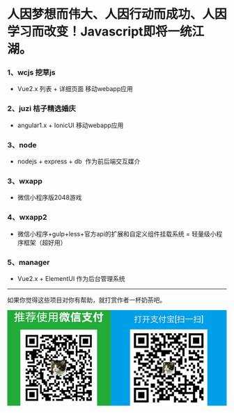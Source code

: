# 人因梦想而伟大、人因行动而成功、人因学习而改变！Javascript即将一统江湖。

### 1、wcjs 挖草js
* Vue2.x 列表 + 详细页面  移动webapp应用
### 2、juzi 桔子精选婚庆
* angular1.x + IonicUI  移动webapp应用
### 3、node
* nodejs + express + db  作为前后端交互媒介
### 3、wxapp 
* 微信小程序版2048游戏
### 4、wxapp2 
* 微信小程序+gulp+less+官方api的扩展和自定义组件挂载系统 = 轻量级小程序框架（超好用）
### 5、manager 
* Vue2.x + ElementUI  作为后台管理系统
             
-------
如果你觉得这些项目对你有帮助，就打赏作者一杯奶茶吧。

![donate](/juzi/web/donate.png)
